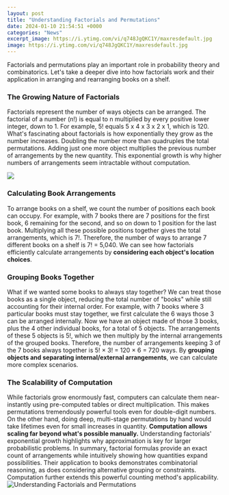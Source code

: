 ```yaml
---
layout: post
title: "Understanding Factorials and Permutations"
date: 2024-01-10 21:54:51 +0000
categories: "News"
excerpt_image: https://i.ytimg.com/vi/q748JgQKC1Y/maxresdefault.jpg
image: https://i.ytimg.com/vi/q748JgQKC1Y/maxresdefault.jpg
---
```


Factorials and permutations play an important role in probability theory and combinatorics. Let's take a deeper dive into how factorials work and their application in arranging and rearranging books on a shelf.
### The Growing Nature of Factorials
Factorials represent the number of ways objects can be arranged. The factorial of a number (n!) is equal to n multiplied by every positive lower integer, down to 1. For example, 5! equals 5 x 4 x 3 x 2 x 1, which is 120. 
What's fascinating about factorials is how exponentially they grow as the number increases. Doubling the number more than quadruples the total permutations. Adding just one more object multiplies the previous number of arrangements by the new quantity. This exponential growth is why higher numbers of arrangements seem intractable without computation.

![](https://www.onlinemathlearning.com/image-files/permutations-combinations.png)
### Calculating Book Arrangements 
To arrange books on a shelf, we count the number of positions each book can occupy. For example, with 7 books there are 7 positions for the first book, 6 remaining for the second, and so on down to 1 position for the last book. Multiplying all these possible positions together gives the total arrangements, which is 7!.
Therefore, the number of ways to arrange 7 different books on a shelf is 7! = 5,040. We can see how factorials efficiently calculate arrangements by **considering each object's location choices**.
### Grouping Books Together
What if we wanted some books to always stay together? We can treat those books as a single object, reducing the total number of "books" while still accounting for their internal order. 
For example, with 7 books where 3 particular books must stay together, we first calculate the 6 ways those 3 can be arranged internally. Now we have an object made of those 3 books, plus the 4 other individual books, for a total of 5 objects. The arrangements of these 5 objects is 5!, which we then multiply by the internal arrangements of the grouped books.
Therefore, the number of arrangements keeping 3 of the 7 books always together is 5! × 3! = 120 × 6 = 720 ways. By **grouping objects and separating internal/external arrangements**, we can calculate more complex scenarios.
### The Scalability of Computation
While factorials grow enormously fast, computers can calculate them near-instantly using pre-computed tables or direct multiplication. This makes permutations tremendously powerful tools even for double-digit numbers. 
On the other hand, doing deep, multi-stage permutations by hand would take lifetimes even for small increases in quantity. **Computation allows scaling far beyond what's possible manually.** Understanding factorials' exponential growth highlights why approximation is key for larger probabilistic problems.
In summary, factorial formulas provide an exact count of arrangements while intuitively showing how quantities expand possibilities. Their application to books demonstrates combinatorial reasoning, as does considering alternative grouping or constraints. Computation further extends this powerful counting method's applicability.
![Understanding Factorials and Permutations](https://i.ytimg.com/vi/q748JgQKC1Y/maxresdefault.jpg)